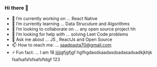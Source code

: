 ### Hi there 👋

- 🔭 I’m currently working on ... React Native 
- 🌱 I’m currently learning ... Data Strucuture and Algorithms 
- 👯 I’m looking to collaborate on ... any open source project hh
- 🤔 I’m looking for help with ... solving Leet Code problems 
- 💬 Ask me about ... JS , ReactJs and Open Source 
- 📫 How to reach me: ... saadpasta70@gmail.com
- ⚡ Fun fact: ... I am 18 
jjjjjgfjgfjgf
hgfhgdasdsaadasdsadasadsadkjkhjk
fsafsafsfsfsafsftdgf
123
